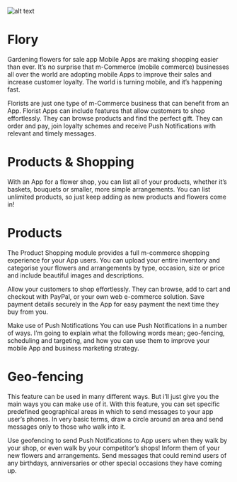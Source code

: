 



![alt text](https://github.com/[DevMwarabu]/Flory/blob/main/1.jpg?raw=true)




# Flory
Gardening flowers for sale app
Mobile Apps are making shopping easier than ever. It’s no surprise that m-Commerce (mobile commerce) businesses all over the world are adopting mobile Apps to improve their sales and increase customer loyalty. The world is turning mobile, and it’s happening fast.

Florists are just one type of m-Commerce business that can benefit from an App. Florist Apps can include features that allow customers to shop effortlessly. They can browse products and find the perfect gift. They can order and pay, join loyalty schemes and receive Push Notifications with relevant and timely messages.

# Products & Shopping
With an App for a flower shop, you can list all of your products, whether it’s baskets, bouquets or smaller, more simple arrangements. You can list unlimited products, so just keep adding as new products and flowers come in!

# Products
The Product Shopping module provides a full m-commerce shopping experience for your App users. You can upload your entire inventory and categorise your flowers and arrangements by type, occasion, size or price and include beautiful images and descriptions.

Allow your customers to shop effortlessly. They can browse, add to cart and checkout with PayPal, or your own web e-commerce solution. Save payment details securely in the App for easy payment the next time they buy from you.

Make use of Push Notifications
You can use Push Notifications in a number of ways. I’m going to explain what the following words mean; geo-fencing, scheduling and targeting, and how you can use them to improve your mobile App and business marketing strategy.

# Geo-fencing
This feature can be used in many different ways. But i’ll just give you the main ways you can make use of it. With this feature, you can set specific predefined geographical areas in which to send messages to your app user’s phones. In very basic terms, draw a circle around an area and send messages only to those who walk into it.

Use geofencing to send Push Notifications to App users when they walk by your shop, or even walk by your competitor’s shops! Inform them of your new flowers and arrangements. Send messages that could remind users of any birthdays, anniversaries or other special occasions they have coming up.
